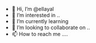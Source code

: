 - 👋 Hi, I’m @ellayal 
- 👀 I’m interested in ..
- 🌱 I’m currently learning 
- 💞️ I’m looking to collaborate on ..
- 📫 How to reach me ....

<!---
ellayal/ellayal is a ✨ special ✨ repository because its `README.md` (this file) appears on your GitHub profile.
You can click the Preview link to take a look at your changes.
--->
